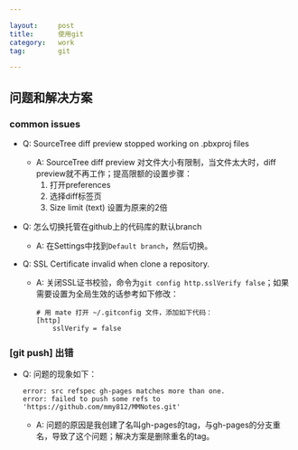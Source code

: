 ```yaml
---

layout: 	post
title:     	使用git
category: 	work
tag: 		git

---
```




## 问题和解决方案

### common issues

- Q: SourceTree diff preview stopped working on .pbxproj files
  - A: SourceTree diff preview 对文件大小有限制，当文件太大时，diff preview就不再工作；提高限额的设置步骤：
      1. 打开preferences
      2. 选择diff标签页
      3. Size limit (text) 设置为原来的2倍

- Q: 怎么切换托管在github上的代码库的默认branch
	- A: 在Settings中找到`Default branch`，然后切换。

- Q: SSL Certificate invalid when clone a repository.
	- A: 关闭SSL证书校验，命令为`git config http.sslVerify false`；如果需要设置为全局生效的话参考如下修改：
	
		~~~
		# 用 mate 打开 ~/.gitconfig 文件，添加如下代码：
		[http]
			sslVerify = false
		~~~


### [git push] 出错

- Q: 问题的现象如下：

  ~~~
  error: src refspec gh-pages matches more than one.
  error: failed to push some refs to 'https://github.com/mmy812/MMNotes.git'
  ~~~

  - A: 问题的原因是我创建了名叫gh-pages的tag，与gh-pages的分支重名，导致了这个问题；解决方案是删除重名的tag。

